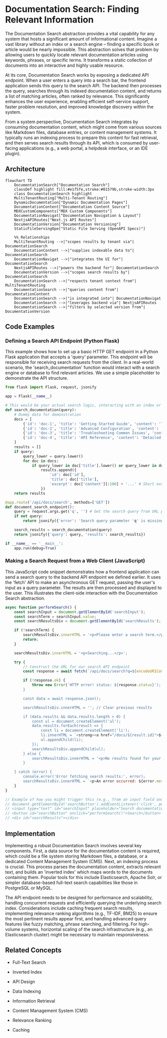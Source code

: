 # Documentation Search: Finding Relevant Information

The Documentation Search abstraction provides a vital capability for any system that hosts a significant amount of informational content. Imagine a vast library without an index or a search engine – finding a specific book or article would be nearly impossible. This abstraction solves that problem by allowing users to quickly locate relevant documentation articles using keywords, phrases, or specific terms. It transforms a static collection of documents into an interactive and highly usable resource.

At its core, Documentation Search works by exposing a dedicated API endpoint. When a user enters a query into a search bar, the frontend application sends this query to the search API. The backend then processes the query, searches through its indexed documentation content, and returns a list of matching articles, often ranked by relevance. This significantly enhances the user experience, enabling efficient self-service support, faster problem resolution, and improved knowledge discovery within the system.

From a system perspective, Documentation Search integrates by consuming documentation content, which might come from various sources like Markdown files, database entries, or content management systems. It typically runs an indexing process to prepare this content for fast retrieval, and then serves search results through its API, which is consumed by user-facing applications (e.g., a web portal, a helpdesk interface, or an IDE plugin).


## Architecture

```mermaid
flowchart TD
    DocumentationSearch["Documentation Search"]
    classDef highlight fill:#e1f5fe,stroke:#01579b,stroke-width:3px
    class DocumentationSearch highlight
    MultiTenantRouting["Multi-Tenant Routing"]
    DynamicDocumentation["Dynamic Documentation Pages"]
    DocumentationContent["Documentation Content Source"]
    MDXCustomComponents["MDX Custom Components"]
    DocumentationNavigat["Documentation Navigation & Layout"]
    NextjsAPIRoutes["Next.js API Routes"]
    DocumentationVersion["Documentation Versioning"]
    StaticFileServingOpe["Static File Serving (OpenAPI Specs)"]

    %% Relationships
    MultiTenantRouting -->|"scopes results by tenant via"| DocumentationSearch
    DocumentationContent -->|"supplies indexable data to"| DocumentationSearch
    DocumentationNavigat -->|"integrates the UI for"| DocumentationSearch
    NextjsAPIRoutes -->|"powers the backend for"| DocumentationSearch
    DocumentationVersion -->|"scopes search results by"| DocumentationSearch
    DocumentationSearch -->|"respects tenant context from"| MultiTenantRouting
    DocumentationSearch -->|"queries content from"| DocumentationContent
    DocumentationSearch -->|"is integrated into"| DocumentationNavigat
    DocumentationSearch -->|"leverages backend via"| NextjsAPIRoutes
    DocumentationSearch -->|"filters by selected version from"| DocumentationVersion
```

## Code Examples

### Defining a Search API Endpoint (Python Flask)

This example shows how to set up a basic HTTP GET endpoint in a Python Flask application that accepts a 'query' parameter. This endpoint will be responsible for receiving search requests from the client. In a real-world scenario, the 'search_documentation' function would interact with a search engine or database to find relevant articles. We use a simple placeholder to demonstrate the API structure.


```python
from flask import Flask, request, jsonify

app = Flask(__name__)

# This would be your actual search logic, interacting with an index or database
def search_documentation(query):
    # Dummy data for demonstration
    docs = [
        {'id': 'doc-1', 'title': 'Getting Started Guide', 'content': 'This guide helps you start with our platform.'},
        {'id': 'doc-2', 'title': 'Advanced Configuration', 'content': 'Learn about advanced settings and configurations.'},
        {'id': 'doc-3', 'title': 'Troubleshooting Common Issues', 'content': 'Solutions for frequently encountered problems.'},
        {'id': 'doc-4', 'title': 'API Reference', 'content': 'Detailed documentation for our API endpoints.'},
    ]
    results = []
    if query:
        query_lower = query.lower()
        for doc in docs:
            if query_lower in doc['title'].lower() or query_lower in doc['content'].lower():
                results.append({
                    'id': doc['id'],
                    'title': doc['title'],
                    'excerpt': doc['content'][:100] + '...' # Short excerpt
                })
    return results

@app.route('/api/docs/search', methods=['GET'])
def document_search_endpoint():
    query = request.args.get('q', '') # Get the search query from URL parameters
    if not query:
        return jsonify({'error': 'Search query parameter 'q' is missing'}), 400

    search_results = search_documentation(query)
    return jsonify({'query': query, 'results': search_results})

if __name__ == '__main__':
    app.run(debug=True)

```

### Making a Search Request from a Web Client (JavaScript)

This JavaScript code snippet demonstrates how a frontend application can send a search query to the backend API endpoint we defined earlier. It uses the 'fetch' API to make an asynchronous GET request, passing the user's input as a query parameter. The results are then processed and displayed to the user. This illustrates the client-side interaction with the Documentation Search abstraction.


```javascript
async function performSearch() {
    const searchInput = document.getElementById('searchInput');
    const searchTerm = searchInput.value;
    const searchResultsDiv = document.getElementById('searchResults');

    if (!searchTerm) {
        searchResultsDiv.innerHTML = '<p>Please enter a search term.</p>';
        return;
    }

    searchResultsDiv.innerHTML = '<p>Searching...</p>';

    try {
        // Construct the URL for our search API endpoint
        const response = await fetch(`/api/docs/search?q=${encodeURIComponent(searchTerm)}`);

        if (!response.ok) {
            throw new Error(`HTTP error! status: ${response.status}');
        }

        const data = await response.json();

        searchResultsDiv.innerHTML = ''; // Clear previous results

        if (data.results && data.results.length > 0) {
            const ul = document.createElement('ul');
            data.results.forEach(result => {
                const li = document.createElement('li');
                li.innerHTML = `<strong><a href="/docs/${result.id}">${result.title}</a></strong><p>${result.excerpt}</p>`;
                ul.appendChild(li);
            });
            searchResultsDiv.appendChild(ul);
        } else {
            searchResultsDiv.innerHTML = '<p>No results found for your query.</p>';
        }

    } catch (error) {
        console.error('Error fetching search results:', error);
        searchResultsDiv.innerHTML = `<p>An error occurred: ${error.message}</p>';
    }
}

// Example of how you might trigger this (e.g., from an input field and button)
// document.getElementById('searchButton').addEventListener('click', performSearch);
// <input type="text" id="searchInput" placeholder="Search documentation...">
// <button id="searchButton" onclick="performSearch()">Search</button>
// <div id="searchResults"></div>

```

## Implementation

Implementing a robust Documentation Search involves several key components. First, a data source for the documentation content is required, which could be a file system storing Markdown files, a database, or a dedicated Content Management System (CMS). Next, an indexing process is crucial. This process parses the documentation content, extracts relevant text, and builds an 'inverted index' which maps words to the documents containing them. Popular tools for this include Elasticsearch, Apache Solr, or simpler database-based full-text search capabilities like those in PostgreSQL or MySQL.

The API endpoint needs to be designed for performance and scalability, handling concurrent requests and efficiently querying the underlying search index. Considerations include caching frequent search results, implementing relevance ranking algorithms (e.g., TF-IDF, BM25) to ensure the most pertinent results appear first, and handling advanced query features like fuzzy matching, phrase searching, and filtering. For high-volume systems, horizontal scaling of the search infrastructure (e.g., an Elasticsearch cluster) might be necessary to maintain responsiveness.


## Related Concepts

- Full-Text Search

- Inverted Index

- API Design

- Data Indexing

- Information Retrieval

- Content Management System (CMS)

- Relevance Ranking

- Caching

